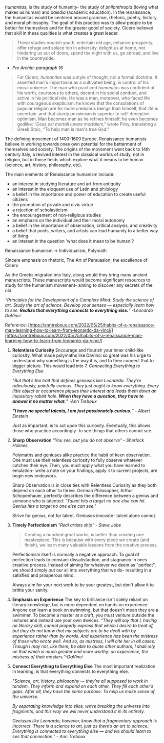 *humanitas*, is the study of humanity- the study of *philanthropia* (loving what makes us human) and *paiedia* (academic education). In the renaissance, the humanitas would be centered around grammar, rhetoric, poetry, history, and moral philosophy. The goal of this practice was to allow people to be better for themselves and for the greater good of society. Cicero believed that skill in these qualities is what creates a great leader. 

>These studies nourish youth, entertain old age, enhance prosperity, offer refuge and solace too in adversity, delight us at home, not hindering us out of doors, spend the night with us, go abroad, and live in the countryside. 
- *Pro Archia: paragraph 16*

> For Cicero, _humanitas_ was a style of thought, not a formal doctrine. It asserted man's importance as a cultivated being, in control of his moral universe. The man who practiced _humanitas_ was confident of his worth, courteous to others, decent in his social conduct, and active in his political role. He was a man, moreover, who faced life with courageous skepticism: he knows that the consolations of popular religion are for more credulous beings than himself, that life is uncertain, and that sturdy pessimism is superior to self-deceptive optimism. Man becomes man as he refines himself; he even becomes godlike: “_Deus est mortali iuvare mortalem_,” wrote Pliny, translating a Greek Stoic, “To help man is man's true God.”


The defining movement of 1400-1600 Europe. Renaissance humanists believe in working towards ones own potential for the betterment of themselves and society. The origins of the movement went back to 14th century Italy, a revived interest in the classical worlds of study, not in religion, but in those fields which explore what it means to be human (science, art, history, philosophy, etc).


The main elements of Renaissance humanism include:
- an interest in studying literature and art from antiquity
- an interest in the eloquent use of Latin and philology
- a belief in the importance and power of education to create useful citizens
- the promotion of private and civic virtue
- a rejection of scholasticism
- the encouragement of non-religious studies
- an emphasis on the individual and their moral autonomy
- a belief in the importance of observation, critical analysis, and creativity
- a belief that poets, writers, and artists can lead humanity to a better way of living
- an interest in the question 'what does it mean to be human'?

Renaissance humanism -> Individualism, Polymath

Sincere emphasis on rhetoric, The Art of Persuasion; the excellence of Cicero

As the Greeks migrated into Italy, along would they bring many ancient manuscripts. These manuscripts would become significant resources to study for the humanism movement- aiming to discover any secrets of the old. 

_“Principles for the Development of a Complete Mind: Study the science of art. Study the art of science. Develop your senses — especially learn how to see. **Realize that everything connects to everything else.**” -Leonardo DaVinci_

Reference: [https://anntreboux.com/2022/05/25/habits-of-a-renaissance-man-learning-how-to-learn-from-leonardo-da-vinci/](https://anntreboux.com/2022/05/25/habits-of-a-renaissance-man-learning-how-to-learn-from-leonardo-da-vinci/) 

1. **Relentless Curiosity** Encourage and flourish your inner child-like curiosity. What made polymaths like DaVinci so great was his urge to understand why something is the way it is, and to then connect that to bigger picture. This would lead into _7. Connecting Everything to Everything Else_
    
    _"But that’s the trait that defines geniuses like Leonardo: They’re ridiculously, painfully curious. They just ought to know everything. Every little object or occurrence piques their interest and leads them down an inquisitory rabbit hole. **When they have a question, they have to answer it no matter what.**" -Ann Treboux_
    
    _**“I have no special talents, I am just passionately curious.**” - Albert Einstein_
    
    Just as important, is to act upon this curiosity. Eventually, this allows those who practice accordingly- to see things that others cannot see.
    
2. **Sharp Observation** _"You see, but you do not observe" - Sherlock Holmes_
    
    Polymaths and geniuses alike practice the habit of keen observation. One must use their relentless curiosity to fully observe whatever catches their eye. Then, you must apply what you have learned to emulation- write a note on your findings, apply it to current projects, are begin new endeavors.
    
    Sharp Observation is in close ties with Relentless Curiosity as they both depend on each other to thrive. German Philosopher, Arthur Schopenhauer, perfectly describes the difference between a genius and someone who is talented: _"Talent hits a target no one else can hit. Genius hits a target no one else can see."_
    
    Strive for genius, not for talent. Geniuses innovate- talent alone cannot.
    
3. **Timely Perfectionism** _"Real artists ship" - Steve Jobs_
    
    > Creating a hundred great works, is better than creating one masterpiece. This is because with every piece we create (and finish), we learn many valuable lessons from the creative process.
    
    Perfectionism itself is normally a negative approach. To goal of perfection leads to constant dissatisfaction, and stagnancy in ones creative process. Instead of aiming for whatever we deem as "perfect", we should simply put our all into everything that we do- resulting in a satisfied and prosperous mind.
    
    Always aim for your next work to be your greatest, but don't allow it to brittle your sanity.
    
4. **Emphasis on Experience** The key to brilliance isn't solely reliant on literary knowledge, but is more dependent on hands on experience. Anyone can learn a book on swimming, but that doesn't mean they are a swimmer. To become a master at a craft, you must venture outside the lectures and instead use your own devices. _“They will say that I, having no literary skill, cannot properly express that which I desire to treat of, but they do not know that my subjects are to be dealt with by experience rather than by words. And experience has been the mistress of those who wrote well. And so, as mistress, I will cite her in all cases. Though I may not, like them, be able to quote other authors, I shall rely on that which is much greater and more worthy: on experience, the mistress of their masters.”-DaVinci_
    
5. **Connect Everything to Everything Else** The most important realization in learning, is that everything connects to everything else.
    
    _"Science, art, history, philosophy — they’re all supposed to work in tandem. They inform and expand on each other. They fill each other’s gaps. After all, they have the same purpose: To help us make sense of the universe._
    
    _By separating knowledge into silos, we’re breaking the universe into fragments, and this way we will never understand it in its entirety._
    
    _Geniuses like Leonardo, however, know that a fragmentary approach is incorrect. There is a science to art, just as there’s an art to science. Everything is connected to everything else — and we should learn to see that connection." - Ann Treboux_


